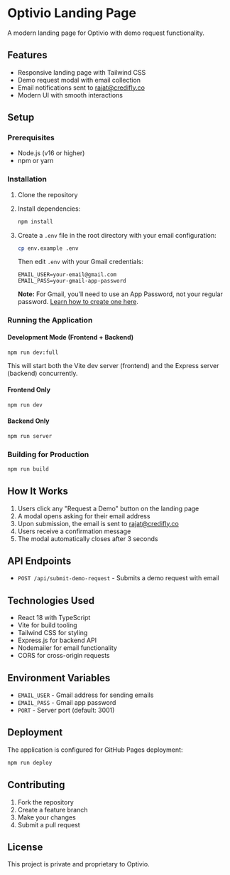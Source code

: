 # Optivio Landing Page

A modern landing page for Optivio with demo request functionality.

## Features

- Responsive landing page with Tailwind CSS
- Demo request modal with email collection
- Email notifications sent to rajat@credifly.co
- Modern UI with smooth interactions

## Setup

### Prerequisites

- Node.js (v16 or higher)
- npm or yarn

### Installation

1. Clone the repository
2. Install dependencies:
   ```bash
   npm install
   ```

3. Create a `.env` file in the root directory with your email configuration:
   ```bash
   cp env.example .env
   ```
   
   Then edit `.env` with your Gmail credentials:
   ```
   EMAIL_USER=your-email@gmail.com
   EMAIL_PASS=your-gmail-app-password
   ```

   **Note:** For Gmail, you'll need to use an App Password, not your regular password. [Learn how to create one here](https://support.google.com/accounts/answer/185833).

### Running the Application

#### Development Mode (Frontend + Backend)
```bash
npm run dev:full
```

This will start both the Vite dev server (frontend) and the Express server (backend) concurrently.

#### Frontend Only
```bash
npm run dev
```

#### Backend Only
```bash
npm run server
```

### Building for Production

```bash
npm run build
```

## How It Works

1. Users click any "Request a Demo" button on the landing page
2. A modal opens asking for their email address
3. Upon submission, the email is sent to rajat@credifly.co
4. Users receive a confirmation message
5. The modal automatically closes after 3 seconds

## API Endpoints

- `POST /api/submit-demo-request` - Submits a demo request with email

## Technologies Used

- React 18 with TypeScript
- Vite for build tooling
- Tailwind CSS for styling
- Express.js for backend API
- Nodemailer for email functionality
- CORS for cross-origin requests

## Environment Variables

- `EMAIL_USER` - Gmail address for sending emails
- `EMAIL_PASS` - Gmail app password
- `PORT` - Server port (default: 3001)

## Deployment

The application is configured for GitHub Pages deployment:

```bash
npm run deploy
```

## Contributing

1. Fork the repository
2. Create a feature branch
3. Make your changes
4. Submit a pull request

## License

This project is private and proprietary to Optivio.
